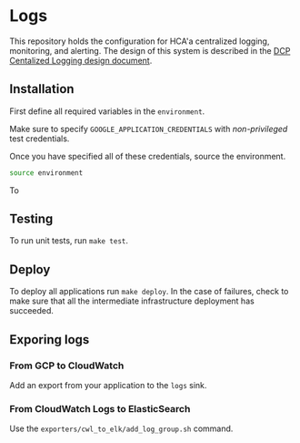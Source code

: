 # Logs

This repository holds the configuration for HCA'a centralized logging, monitoring, and alerting. The design of this system is described in the [DCP Centalized Logging design document](https://docs.google.com/document/d/15RUEodhwS8wtgkIpoJ_6uI9eCErzAw2YXzY6MwwUcG4/edit?usp=sharing).

## Installation

First define all required variables in the `environment`.

Make sure to specify `GOOGLE_APPLICATION_CREDENTIALS` with _non-privileged_
test credentials.

Once you have specified all of these credentials, source the environment.

```bash
source environment
```

To 

## Testing

To run unit tests, run `make test`.

## Deploy

To deploy all applications run `make deploy`. In the case of failures, check to make sure that all the intermediate infrastructure deployment has succeeded.

## Exporing logs

### From GCP to CloudWatch

Add an export from your application to the `logs` sink.

### From CloudWatch Logs to ElasticSearch

Use the `exporters/cwl_to_elk/add_log_group.sh` command.
